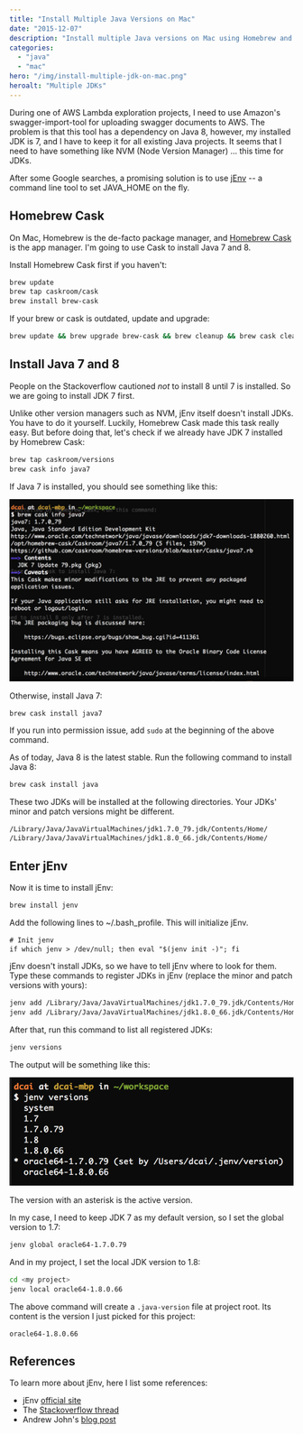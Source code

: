 ```yaml
---
title: "Install Multiple Java Versions on Mac"
date: "2015-12-07"
description: "Install multiple Java versions on Mac using Homebrew and JEnv."
categories:
  - "java"
  - "mac"
hero: "/img/install-multiple-jdk-on-mac.png"
heroalt: "Multiple JDKs"
---
```


During one of AWS Lambda exploration projects, I need to use Amazon's swagger-import-tool for uploading swagger documents to AWS. The problem is that this tool has a dependency on Java 8, however, my installed JDK is 7, and I have to keep it for all existing Java projects. It seems that I need to have something like NVM (Node Version Manager) ... this time for JDKs.
<!--more-->

After some Google searches, a promising solution is to use [jEnv](http://www.jenv.be/) -- a command line tool to set JAVA_HOME on the fly.

## Homebrew Cask

On Mac, Homebrew is the de-facto package manager, and [Homebrew Cask](http://gillesfabio.github.io/homebrew-cask-homepage/) is the app manager. I'm going to use Cask to install Java 7 and 8.

Install Homebrew Cask first if you haven't:

```bash
brew update
brew tap caskroom/cask
brew install brew-cask
```

If your brew or cask is outdated, update and upgrade:

```bash
brew update && brew upgrade brew-cask && brew cleanup && brew cask cleanup
```

## Install Java 7 and 8

People on the Stackoverflow cautioned *not* to install 8 until 7 is installed. So we are going to install JDK 7 first.

Unlike other version managers such as NVM, jEnv itself doesn't install JDKs. You have to do it yourself. Luckily, Homebrew Cask made this task really easy. But before doing that, let's check if we already have JDK 7 installed by Homebrew Cask:

```bash
brew tap caskroom/versions
brew cask info java7
```

If Java 7 is installed, you should see something like this:

![brew cask info java7](/img/brew-cask-info-java7.png)

Otherwise, install Java 7:

```bash
brew cask install java7
```

If you run into permission issue, add `sudo` at the beginning of the above command.

As of today, Java 8 is the latest stable. Run the following command to install Java 8:

```bash
brew cask install java
```

These two JDKs will be installed at the following directories. Your JDKs' minor and patch versions might be different.

```
/Library/Java/JavaVirtualMachines/jdk1.7.0_79.jdk/Contents/Home/
/Library/Java/JavaVirtualMachines/jdk1.8.0_66.jdk/Contents/Home/
```

## Enter jEnv

Now it is time to install jEnv:

```bash
brew install jenv
```

Add the following lines to ~/.bash_profile. This will initialize jEnv.

```
# Init jenv
if which jenv > /dev/null; then eval "$(jenv init -)"; fi
```

jEnv doesn't install JDKs, so we have to tell jEnv where to look for them. Type these commands to register JDKs in jEnv (replace the minor and patch versions with yours):

```bash
jenv add /Library/Java/JavaVirtualMachines/jdk1.7.0_79.jdk/Contents/Home/
jenv add /Library/Java/JavaVirtualMachines/jdk1.8.0_66.jdk/Contents/Home/
```

After that, run this command to list all registered JDKs:

```bash
jenv versions
```

The output will be something like this:

![brew cask info java7](/img/jenv-versions.png)

The version with an asterisk is the active version.

In my case, I need to keep JDK 7 as my default version, so I set the global version to 1.7:

```bash
jenv global oracle64-1.7.0.79
```

And in my project, I set the local JDK version to 1.8:

```bash
cd <my project>
jenv local oracle64-1.8.0.66
```

The above command will create a `.java-version` file at project root. Its content is the version I just picked for this project:

```
oracle64-1.8.0.66
```

## References

To learn more about jEnv, here I list some references:

- jEnv [official site](http://www.jenv.be/)
- The [Stackoverflow thread](http://stackoverflow.com/questions/26252591/mac-os-x-and-multiple-java-versions)
- Andrew John's [blog post](http://andrew-jones.com/blog/managing-multiple-versions-of-java-on-os-x/)

<br/>
